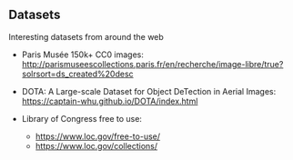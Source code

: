 ## Datasets

Interesting datasets from around the web

- Paris Musée 150k+ CC0 images: http://parismuseescollections.paris.fr/en/recherche/image-libre/true?solrsort=ds_created%20desc

- DOTA: A Large-scale Dataset for Object DeTection in Aerial Images: https://captain-whu.github.io/DOTA/index.html

- Library of Congress free to use:
  - https://www.loc.gov/free-to-use/
  - https://www.loc.gov/collections/
  
  
